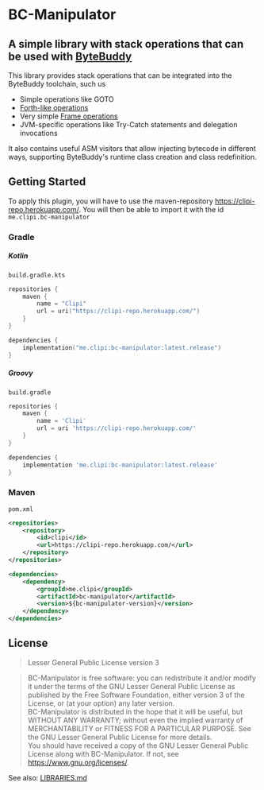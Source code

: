 # BC-Manipulator
## A simple library with stack operations that can be used with [ByteBuddy](https://bytebuddy.net/)

This library provides stack operations that can be integrated into the ByteBuddy toolchain, such us
* Simple operations like GOTO
* [Forth-like operations](https://www.forth.com/starting-forth/2-stack-manipulation-operators-arithmetic/#:~:text=Here%20is%20a%20list%20of%20several%20stack%20manipulation%20operators%3A)
* Very simple [Frame operations](https://asm.ow2.io/asm4-guide.pdf#page=45)
* JVM-specific operations like Try-Catch statements and delegation invocations

It also contains useful ASM visitors that allow injecting bytecode in different ways, supporting
ByteBuddy's runtime class creation and class redefinition.

## Getting Started
To apply this plugin, you will have to use the maven-repository <https://clipi-repo.herokuapp.com/>.
You will then be able to import it with the id `me.clipi.bc-manipulator`
### Gradle
##### Kotlin
`build.gradle.kts`
```kotlin
repositories {
    maven {
        name = "Clipi"
		url = uri("https://clipi-repo.herokuapp.com/")
	}
}

dependencies {
    implementation("me.clipi:bc-manipulator:latest.release")
}
```
##### Groovy
`build.gradle`
```groovy
repositories {
    maven {
        name = 'Clipi'
		url = uri 'https://clipi-repo.herokuapp.com/'
	}
}

dependencies {
    implementation 'me.clipi:bc-manipulator:latest.release'
}
```
### Maven
`pom.xml`
```xml
<repositories>
	<repository>
		<id>clipi</id>
		<url>https://clipi-repo.herokuapp.com/</url>
	</repository>
</repositories>

<dependencies>
	<dependency>
		<groupId>me.clipi</groupId>
		<artifactId>bc-manipulator</artifactId>
		<version>${bc-manipulator-version}</version>
	</dependency>
</dependencies>
```

## License
> Lesser General Public License version 3

> BC-Manipulator is free software: you can redistribute it and/or modify
> it under the terms of the GNU Lesser General Public License as published by
> the Free Software Foundation, either version 3 of the License, or
> (at your option) any later version.  
> BC-Manipulator is distributed in the hope that it will be useful,
> but WITHOUT ANY WARRANTY; without even the implied warranty of
> MERCHANTABILITY or FITNESS FOR A PARTICULAR PURPOSE. See the
> GNU Lesser General Public License for more details.  
> You should have received a copy of the GNU Lesser General Public License
> along with BC-Manipulator. If not, see <https://www.gnu.org/licenses/>.

See also: [LIBRARIES.md](LIBRARIES.md)

